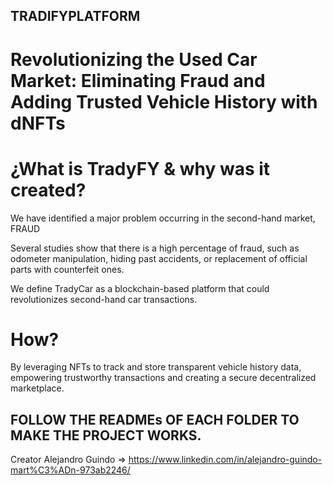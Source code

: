 ## TRADIFYPLATFORM

# Revolutionizing the Used Car Market: Eliminating Fraud and Adding Trusted Vehicle History with dNFTs

# ¿What is TradyFY & why was it created?

We have identified a major problem occurring in the second-hand market, FRAUD

Several studies show that there is a high percentage of fraud, such as odometer manipulation, hiding past accidents, or replacement of official parts with counterfeit ones.

We define TradyCar as a blockchain-based platform that could revolutionizes second-hand car transactions.

# How?

By leveraging NFTs to track and store transparent vehicle history data, empowering trustworthy transactions and creating a secure decentralized marketplace.

## FOLLOW THE READMEs OF EACH FOLDER TO MAKE THE PROJECT WORKS.

Creator Alejandro Guindo => https://www.linkedin.com/in/alejandro-guindo-mart%C3%ADn-973ab2246/
